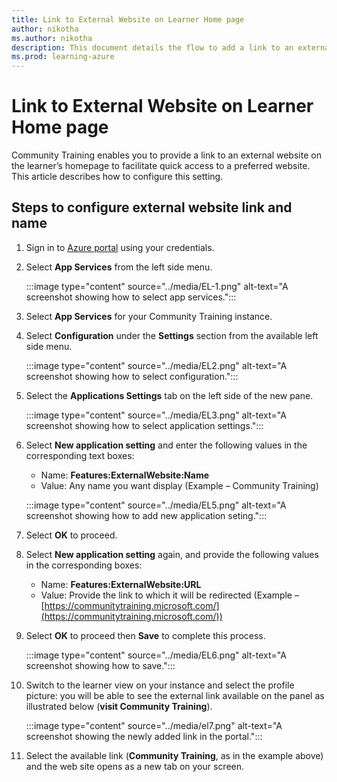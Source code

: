 ```yaml
---
title: Link to External Website on Learner Home page
author: nikotha
ms.author: nikotha
description: This document details the flow to add a link to an external website on learner's home page on the Community Training platform.  
ms.prod: learning-azure
---
```


# Link to External Website on Learner Home page

Community Training enables you to provide a link to an external website on the learner’s homepage to facilitate quick access to a preferred website. This article describes how to configure this setting.

## Steps to configure external website link and name

1. Sign in to [Azure portal](https://www.portal.azure.com/) using your credentials.

1. Select **App Services** from the left side menu.

    :::image type="content" source="../media/EL-1.png" alt-text="A screenshot showing how to select app services.":::

1. Select **App Services** for your Community Training instance.

1. Select **Configuration** under the **Settings** section from the available left side menu.

    :::image type="content" source="../media/EL2.png" alt-text="A screenshot showing how to select configuration.":::

1. Select the **Applications Settings** tab on the left side of the new pane.

    :::image type="content" source="../media/EL3.png" alt-text="A screenshot showing how to select application settings.":::

1. Select **New application setting** and enter the following values in the corresponding text boxes:

    * Name: **Features:ExternalWebsite:Name**
    * Value: Any name you want display (Example – Community Training)

    :::image type="content" source="../media/EL5.png" alt-text="A screenshot showing how to add new application seting.":::

1. Select **OK** to proceed.

1. Select **New application setting** again, and provide the following values in the corresponding boxes:

    * Name: **Features:ExternalWebsite:URL**
    * Value: Provide the link to which it will be redirected (Example – [https://communitytraining.microsoft.com/](https://communitytraining.microsoft.com/))

1. Select **OK** to proceed then **Save** to complete this process.

    :::image type="content" source="../media/EL6.png" alt-text="A screenshot showing how to save.":::

1. Switch to the learner view on your instance and select the profile picture: you will be able to see the external link available on the panel as illustrated below (**visit Community Training**).

    :::image type="content" source="../media/el7.png" alt-text="A screenshot showing the newly added link in the portal.":::

1. Select the available link (**Community Training**, as in the example above) and the web site opens as a new tab on your screen.
